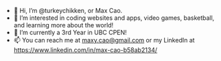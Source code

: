- 👋 Hi, I’m @turkeychikken, or Max Cao.
- 👀 I’m interested in coding websites and apps, video games, basketball, and learning more about the world!
- 🌱 I’m currently a 3rd Year in UBC CPEN!
- 📫 You can reach me at maxy.cao@gmail.com or my LinkedIn at https://www.linkedin.com/in/max-cao-b58ab2134/

<!---
turkeychikken/turkeychikken is a ✨ special ✨ repository because its `README.md` (this file) appears on your GitHub profile.
You can click the Preview link to take a look at your changes.
--->
